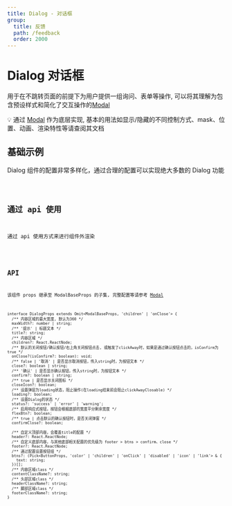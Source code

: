 ```yaml
---
title: Dialog - 对话框
group:
  title: 反馈
  path: /feedback
  order: 2000
---
```


# Dialog 对话框

用于在不跳转页面的前提下为用户提供一组询问、表单等操作, 可以将其理解为包含预设样式和简化了交互操作的[Modal](/feedback/modal)

💡 通过 [Modal](/feedback/modal) 作为底层实现, 基本的用法如显示/隐藏的不同控制方式、mask、位置、动画、渲染特性等请查阅其文档

## 基础示例

Dialog 组件的配置非常多样化，通过合理的配置可以实现绝大多数的 Dialog 功能

<code src="./demo.tsx" />

## 通过 api 使用

通过 api 使用方式来进行组件外渲染

<code src="./api.tsx" />

## API

该组件 props 继承至 ModalBaseProps 的子集, 完整配置等请参考 [Modal](/feedback/modal)

```tsx | pure
interface DialogProps extends Omit<ModalBaseProps, 'children' | 'onClose'> {
  /** 内容区域的最大宽度, 默认为360 */
  maxWidth?: number | string;
  /** '提示' | 标题文本 */
  title?: string;
  /** 内容区域 */
  children?: React.ReactNode;
  /** 默认的关闭按钮/确认按钮/右上角关闭按钮点击, 或触发了clickAway时，如果是通过确认按钮点击的，isConfirm为true */
  onClose?(isConfirm?: boolean): void;
  /** false | '取消' | 是否显示取消按钮，传入string时，为按钮文本 */
  close?: boolean | string;
  /** '确认' | 是否显示确认按钮，传入string时，为按钮文本 */
  confirm?: boolean | string;
  /** true | 是否显示关闭图标 */
  closeIcon?: boolean;
  /** 设置弹层为loading状态，阻止操作(在loading结束前会阻止clickAwayClosable) */
  loading?: boolean;
  /** 设置Dialog的状态 */
  status?: 'success' | 'error' | 'warning';
  /** 启用响应式按钮，按钮会根据底部的宽度平分剩余宽度 */
  flexBtn?: boolean;
  /** true | 点击默认的确认按钮时，是否关闭弹窗 */
  confirmClose?: boolean;

  /** 自定义顶部内容，会覆盖title的配置 */
  header?: React.ReactNode;
  /** 自定义底部内容，与其他底部相关配置的优先级为 footer > btns > confirm、close */
  footer?: React.ReactNode;
  /** 通过配置设置按钮组 */
  btns?: (Pick<ButtonProps, 'color' | 'children' | 'onClick' | 'disabled' | 'icon' | 'link'> & {
    text: string;
  })[];
  /** 内容区域class */
  contentClassName?: string;
  /** 头部区域class */
  headerClassName?: string;
  /** 脚部区域class */
  footerClassName?: string;
}
```
